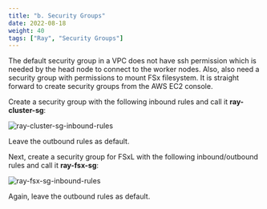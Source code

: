 ```yaml
---
title: "b. Security Groups"
date: 2022-08-18
weight: 40
tags: ["Ray", "Security Groups"]
---
```


The default security group in a VPC does not have ssh permission which is needed by the head node to connect to the worker nodes. Also, also need a security group with permissions to mount FSx filesystem. It is straight forward to create security groups from the AWS EC2 console.

Create a security group with the following inbound rules and call it **ray-cluster-sg**:

![ray-cluster-sg-inbound-rules](/images/hpc-ray-workshop/ray-cluster-sg-inbound-rules.png)

Leave the outbound rules as default.

Next, create a security group for FSxL with the following inbound/outbound rules and call it **ray-fsx-sg**:

![ray-fsx-sg-inbound-rules](/images/hpc-ray-workshop/ray-fsx-sg-inbound-rules.png)

Again, leave the outbound rules as default.
